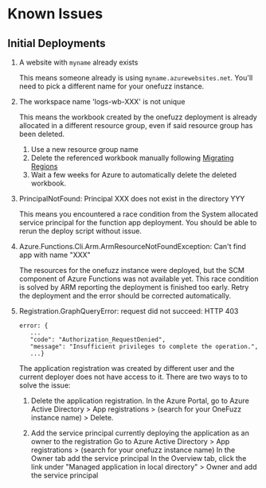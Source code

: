 # Known Issues

## Initial Deployments

1. A website with `myname` already exists

   This means someone already is using `myname.azurewebsites.net`. You'll need
   to pick a different name for your onefuzz instance.

2. The workspace name 'logs-wb-XXX' is not unique

   This means the workbook created by the onefuzz deployment is already
   allocated in a different resource group, even if said resource group has
   been deleted.

   1. Use a new resource group name
   1. Delete the referenced workbook manually following [Migrating Regions](migrating-regions.md)
   1. Wait a few weeks for Azure to automatically delete the deleted workbook.

1. PrincipalNotFound: Principal XXX does not exist in the directory YYY

   This means you encountered a race condition from the System allocated
   service principal for the function app deployment. You should be able
   to rerun the deploy script without issue.

1. Azure.Functions.Cli.Arm.ArmResourceNotFoundException: Can't find app with
   name "XXX"

   The resources for the onefuzz instance were deployed, but the SCM component
   of Azure Functions was not available yet. This race condition is solved by
   ARM reporting the deployment is finished too early. Retry the deployment and
   the error should be corrected automatically.

1. Registration.GraphQueryError: request did not succeed: HTTP 403
   ```
   error: {
      ...
      "code": "Authorization_RequestDenied",
      "message": "Insufficient privileges to complete the operation.",
      ...}
   ```

   The application registration was created by different user and the current deployer does not have access to it.
   There are two ways to to solve the issue:

   1. Delete the application registration.
      In the Azure Portal, go to Azure Active Directory > App registrations > (search for your OneFuzz instance name) > Delete.

   2. Add the service principal currently deploying the application as an owner to the registration
      Go to Azure Active Directory > App registrations > (search for your onefuzz instance name)
      In the Owner tab add the service principal
      In the Overview tab, click the link under "Managed application in local directory" > Owner and add the service principal

